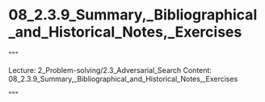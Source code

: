 # 08_2.3.9_Summary,_Bibliographical_and_Historical_Notes,_Exercises

"""

Lecture: 2_Problem-solving/2.3_Adversarial_Search
Content: 08_2.3.9_Summary,_Bibliographical_and_Historical_Notes,_Exercises

"""

